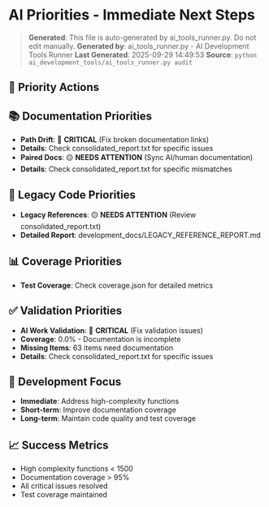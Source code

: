 # AI Priorities - Immediate Next Steps

> **Generated**: This file is auto-generated by ai_tools_runner.py. Do not edit manually.
> **Generated by**: ai_tools_runner.py - AI Development Tools Runner
> **Last Generated**: 2025-09-29 14:49:53
> **Source**: `python ai_development_tools/ai_tools_runner.py audit`

## 🎯 Priority Actions
## 📚 Documentation Priorities
- **Path Drift**: 🔴 **CRITICAL** (Fix broken documentation links)
- **Details**: Check consolidated_report.txt for specific issues
- **Paired Docs**: 🟡 **NEEDS ATTENTION** (Sync AI/human documentation)
- **Details**: Check consolidated_report.txt for specific mismatches

## 🧹 Legacy Code Priorities
- **Legacy References**: 🟡 **NEEDS ATTENTION** (Review consolidated_report.txt)
- **Detailed Report**: development_docs/LEGACY_REFERENCE_REPORT.md

## 📊 Coverage Priorities
- **Test Coverage**: Check coverage.json for detailed metrics

## ✅ Validation Priorities
- **AI Work Validation**: 🔴 **CRITICAL** (Fix validation issues)
- **Coverage**: 0.0% - Documentation is incomplete
- **Missing Items**: 63 items need documentation
- **Details**: Check consolidated_report.txt for specific issues

## 🚀 Development Focus
- **Immediate**: Address high-complexity functions
- **Short-term**: Improve documentation coverage
- **Long-term**: Maintain code quality and test coverage

## 📈 Success Metrics
- High complexity functions < 1500
- Documentation coverage > 95%
- All critical issues resolved
- Test coverage maintained

